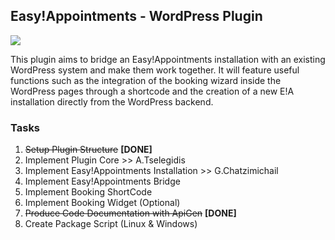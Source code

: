 ## Easy!Appointments - WordPress Plugin
<img src="https://easyappointments.files.wordpress.com/2015/02/easyappointments-wp-plugin-banner.png">

This plugin aims to bridge an Easy!Appointments installation with an existing WordPress system and make them work 
together. It will feature useful functions such as the integration of the booking wizard inside the WordPress pages 
through a shortcode and the creation of a new E!A installation directly from the WordPress backend.

### Tasks

1. ~~Setup Plugin Structure~~ **[DONE]**
2. Implement Plugin Core >> A.Tselegidis
3. Implement Easy!Appointments Installation >> G.Chatzimichail
4. Implement Easy!Appointments Bridge
5. Implement Booking ShortCode
6. Implement Booking Widget (Optional)
7. ~~Produce Code Documentation with ApiGen~~ **[DONE]**
8. Create Package Script (Linux & Windows)